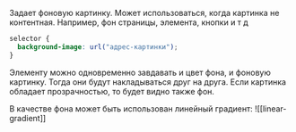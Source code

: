 Задает фоновую картинку. Может использоваться, когда картинка не контентная. Например, фон страницы, элемента, кнопки и т д
```css
selector {
  background-image: url("адрес-картинки");
}
```

Элементу можно одновременно завдавать и цвет фона, и фоновую картинку. Тогда они будут накладываться друг на друга. Если картинка обладает прозрачностью, то будет видно также фон.

В качестве фона может быть использован линейный градиент:
![[linear-gradient]]
